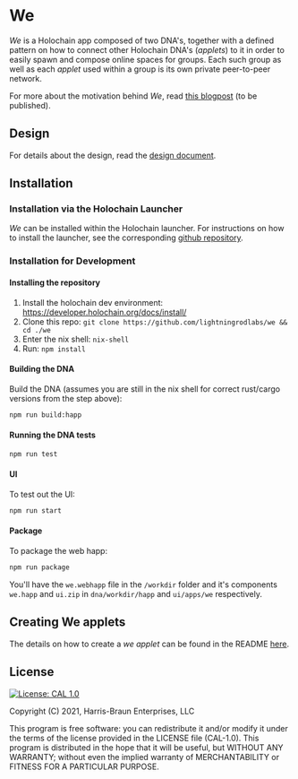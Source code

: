 # We

*We* is a Holochain app composed of two DNA's, together with a defined pattern on how to connect other Holochain DNA's (*applets*) to it in order to easily spawn and compose online spaces for groups. Each such group as well as each *applet* used within a group is its own private peer-to-peer network.



For more about the motivation behind *We*, read [this blogpost]() (to be published).

## Design

For details about the design, read the [design document](docs/DESIGN.md).



## Installation

### Installation via the Holochain Launcher

*We* can be installed within the Holochain launcher. For instructions on how to install the launcher, see the corresponding [github repository](https://github.com/holochain/launcher).

### Installation for Development

#### Installing the repository

1. Install the holochain dev environment: https://developer.holochain.org/docs/install/
2. Clone this repo: `git clone https://github.com/lightningrodlabs/we && cd ./we`
3. Enter the nix shell: `nix-shell`
4. Run: `npm install`

#### Building the DNA

Build the DNA (assumes you are still in the nix shell for correct rust/cargo versions from the step above):

```bash
npm run build:happ
```

#### Running the DNA tests
```bash
npm run test
```

#### UI

To test out the UI:

``` bash
npm run start
```

#### Package

To package the web happ:

``` bash
npm run package
```

You'll have the `we.webhapp` file in the `/workdir` folder and it's components `we.happ` and `ui.zip` in `dna/workdir/happ` and `ui/apps/we` respectively.


## Creating We applets

The details on how to create a *we applet* can be found in the README [here](https://github.com/lightningrodlabs/we/tree/main/ui/libs/we-applet).

## License
[![License: CAL 1.0](https://img.shields.io/badge/License-CAL%201.0-blue.svg)](https://github.com/holochain/cryptographic-autonomy-license)

  Copyright (C) 2021, Harris-Braun Enterprises, LLC

This program is free software: you can redistribute it and/or modify it under the terms of the license
provided in the LICENSE file (CAL-1.0).  This program is distributed in the hope that it will be useful,
but WITHOUT ANY WARRANTY; without even the implied warranty of MERCHANTABILITY or FITNESS FOR A PARTICULAR PURPOSE.
